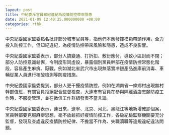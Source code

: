 ```yaml
---
layout: post
title: 中紀委斥官員知紀違紀為疫情防控帶來隱患
date: 2021-01-09 12:40:25.000000000 +08:00
categories: rthk
---
```


中央紀委國家監委點名批評部分城市官員等，指他們本應發揮模範帶頭作用，全力投入防控工作，但知紀違紀，為疫情防控帶來風險和隱患，造成不良影響。

中央紀委國家監委表示，部分人搞變通、打折扣、敷衍應付，導致小區封而不閉；部分人防控意識鬆懈，令制度形同虛設，暴露個別黨員幹部在疫情防控常態化階段，容易產生麻痹、厭戰，例如湖北省武穴市出現無落實冷鏈產品進庫前消毒、車輛從業人員進行核酸檢測等防疫措施。

中央紀委國家監委提到，部分人更干擾疫情防控，例如在湖南省一條鄉村出現無村幹部值班，有關官員拒絕配合監督檢查，大連市有官員在參與隔離酒店志願防疫工作時，不服從管理，並在微信工作群組發表不當言論。

中央紀委國家監委表示，連日來，遼寧、北京、河北、黑龍江等地新增確診個案，黨員幹部要克服麻痹思想，毫不放鬆抓好疫情防控工作，各級紀檢監察機關要充分監督，發現及查處違反疫情防控紀律、不擔當不作為、失職瀆職等違規違紀違法問題。
